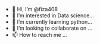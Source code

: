 - 👋 Hi, I’m @fiza408
- 👀 I’m interested in Data science...
- 🌱 I’m currently learning python...
- 💞️ I’m looking to collaborate on  ...
- 📫 How to reach me ...

<!---
fiza408/fiza408 is a ✨ special ✨ repository because its `README.md` (this file) appears on your GitHub profile.
You can click the Preview link to take a look at your changes.
--->
